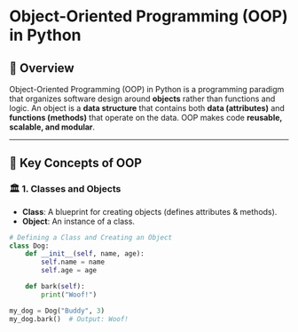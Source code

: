 # Object-Oriented Programming (OOP) in Python

## 📌 Overview
Object-Oriented Programming (OOP) in Python is a programming paradigm that organizes software design around **objects** rather than functions and logic. An object is a **data structure** that contains both **data (attributes)** and **functions (methods)** that operate on the data. OOP makes code **reusable, scalable, and modular**.

---

## 🔑 Key Concepts of OOP

### 🏛 1. Classes and Objects
- **Class**: A blueprint for creating objects (defines attributes & methods).
- **Object**: An instance of a class.

```python
# Defining a Class and Creating an Object
class Dog:
    def __init__(self, name, age):
        self.name = name
        self.age = age

    def bark(self):
        print("Woof!")

my_dog = Dog("Buddy", 3)
my_dog.bark()  # Output: Woof!

